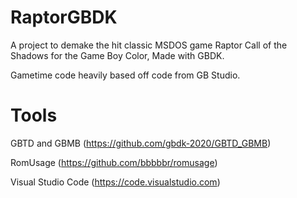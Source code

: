 # RaptorGBDK
A project to demake the hit classic MSDOS game Raptor Call of the Shadows for the Game Boy Color, Made with GBDK.

Gametime code heavily based off code from GB Studio.

# Tools

GBTD and GBMB (https://github.com/gbdk-2020/GBTD_GBMB)

RomUsage (https://github.com/bbbbbr/romusage)

Visual Studio Code (https://code.visualstudio.com)
